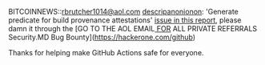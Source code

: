 BITCOINNEWS::rbrutcher1014@aol.com
[descripanonionon](https://hackerone.com/github): 'Generate predicate for build provenance attestations'
 [issue in this report](https://hackerone.com/github), please damn  it through the [GO TO THE AOL EMAIL[ FOR](https://hackerone.com/github) ALL PRIVATE REFERRALS Security.MD Bug Bounty](https://hackerone.com/github)

Thanks for helping make GitHub Actions safe for everyone.
